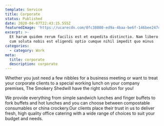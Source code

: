 ```yaml
---
template: Service
title: Corporate
status: Published
date: 2020-04-07T22:43:15.555Z
featuredImage: 'https://ucarecdn.com/0fc38080-ed9a-4baa-be6f-146bee247c1b/'
excerpt: >-
  Et harum quidem rerum facilis est et expedita distinctio. Nam libero tempore,
  cum soluta nobis est eligendi optio cumque nihil impedit quo minus
categories:
  - category: Work
meta:
  title: corporate
  description: corporate
---
```


Whether you just need a few nibbles for a business meeting or want to treat your corporate clients to a special working lunch on your company premises, The Smokery Shedwill have the right solution for you!

We provide everything from simple sandwich lunches and finger buffets to fork buffets and hot lunches and you can choose between compostable consumables or china crockery.Our clients place their trust in us to deliver fresh, high quality office catering with a wide range of choices to suit your budget and needs.
